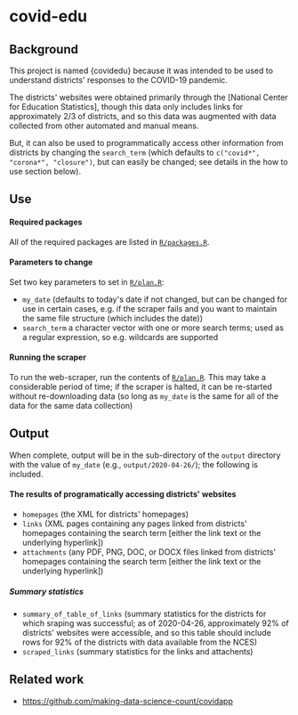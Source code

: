 # covid-edu

## Background

This project is named {covidedu} because it was intended to be used to understand districts' responses to the COVID-19 pandemic.

The districts' websites were obtained primarily through the [National Center for Education Statistics], though this data only includes links for approximately 2/3 of districts, and so this data was augmented with data collected from other automated and manual means.

But, it can also be used to programmatically access other information from districts by changing the `search_term` (which defaults to `c("covid*", "corona*", "closure")`, but can easily be changed; see details in the how to use section below).

## Use

#### Required packages

All of the required packages are listed in [`R/packages.R`](R/packages.R).


#### Parameters to change

Set two key parameters to set in [`R/plan.R`](R/plan.R):

- `my_date` (defaults to today's date if not changed, but can be changed for use in certain cases, e.g. if the scraper fails and you want to maintain the same file structure (which includes the date))
- `search_term` a character vector with one or more search terms; used as a regular expression, so e.g. wildcards are supported

#### Running the scraper

To run the web-scraper, run the contents of [`R/plan.R`](R/plan.R). This may take a considerable period of time; if the scraper is halted, it can be re-started without re-downloading data (so long as `my_date` is the same for all of the data for the same data collection)

## Output

When complete, output will be in the sub-directory of the `output` directory with the value of `my_date` (e.g., `output/2020-04-26/`); the following is included.

#### The results of programatically accessing districts' websites

- `homepages` (the XML for districts' homepages)
- `links` (XML pages containing any pages linked from districts' homepages containing the search term [either the link text or the underlying hyperlink])
- `attachments` (any PDF, PNG, DOC, or DOCX files linked from districts' homepages containing the search term [either the link text or the underlying hyperlink])

##### Summary statistics

- `summary_of_table_of_links` (summary statistics for the districts for which sraping was successful; as of 2020-04-26, approximately 92% of districts' websites were accessible, and so this table should include rows for 92% of the districts with data available from the NCES)
- `scraped_links` (summary statistics for the links and attachents)

## Related work

- https://github.com/making-data-science-count/covidapp
